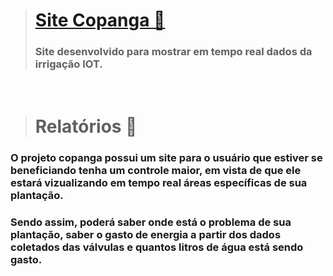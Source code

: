 > # [Site Copanga 🌱](https://copanga.vercel.app/)
> ### Site desenvolvido para mostrar em tempo real dados da irrigação IOT.

<br>

> # Relatórios 📜
### O projeto copanga possui um site para o usuário que estiver se beneficiando tenha um controle maior, em vista de que ele estará vizualizando em tempo real áreas específicas de sua plantação.
### Sendo assim, poderá saber onde está o problema de sua plantação, saber o gasto de energia a partir dos dados coletados das válvulas e quantos litros de água está sendo gasto.
